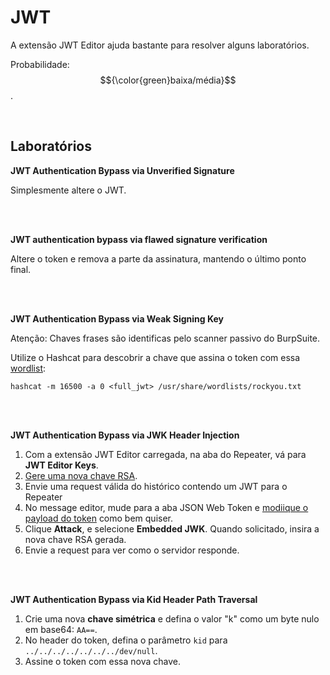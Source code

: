 # JWT

A extensão JWT Editor ajuda bastante para resolver alguns laboratórios.

Probabilidade: $${\color{green}baixa/média}$$.

<br>

## Laboratórios

**JWT Authentication Bypass via Unverified Signature**

Simplesmente altere o JWT.

<br>
<br>

**JWT authentication bypass via flawed signature verification**

Altere o token e remova a parte da assinatura, mantendo o último ponto final.

<br>
<br>

**JWT Authentication Bypass via Weak Signing Key**

Atenção: Chaves frases são identificas pelo scanner passivo do BurpSuite.

Utilize o Hashcat para descobrir a chave que assina o token com essa [wordlist](https://github.com/wallarm/jwt-secrets/blob/master/jwt.secrets.list):
```
hashcat -m 16500 -a 0 <full_jwt> /usr/share/wordlists/rockyou.txt
```

<br>
<br>

**JWT Authentication Bypass via JWK Header Injection**

1. Com a extensão JWT Editor carregada, na aba do Repeater, vá para **JWT Editor Keys**.
2. [Gere uma nova chave RSA](https://portswigger.net/burp/documentation/desktop/testing-workflow/session-management/jwts#adding-a-jwt-signing-key).
3. Envie uma request válida do histórico contendo um JWT para o Repeater
4. No message editor, mude para a aba JSON Web Token e [modiique o payload do token](https://portswigger.net/burp/documentation/desktop/testing-workflow/session-management/jwts#editing-jwts) como bem quiser.
5. Clique **Attack**, e selecione **Embedded JWK**. Quando solicitado, insira a nova chave RSA gerada.
6. Envie a request para ver como o servidor responde.

<br>
<br>

**JWT Authentication Bypass via Kid Header Path Traversal**
1. Crie uma nova **chave simétrica** e defina o valor "k" como um byte nulo em base64: `AA==`.
2. No header do token, defina o parâmetro `kid` para `../../../../../../../dev/null`.
3. Assine o token com essa nova chave.
